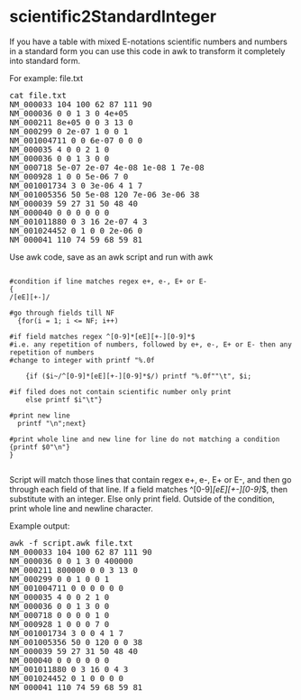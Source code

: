 # scientific2StandardInteger

If you have a table with mixed E-notations scientific numbers and numbers in a standard form you can use this code in awk to transform it completely into standard form.

For example: file.txt
<pre>
cat file.txt
NM_000033 104 100 62 87 111 90
NM_000036 0 0 1 3 0 4e+05
NM_000211 8e+05 0 0 3 13 0
NM_000299 0 2e-07 1 0 0 1
NM_001004711 0 0 6e-07 0 0 0
NM_000035 4 0 0 2 1 0
NM_000036 0 0 1 3 0 0 
NM_000718 5e-07 2e-07 4e-08 1e-08 1 7e-08
NM_000928 1 0 0 5e-06 7 0
NM_001001734 3 0 3e-06 4 1 7
NM_001005356 50 5e-08 120 7e-06 3e-06 38
NM_000039 59 27 31 50 48 40
NM_000040 0 0 0 0 0 0
NM_001011880 0 3 16 2e-07 4 3
NM_001024452 0 1 0 0 2e-06 0
NM_000041 110 74 59 68 59 81
</pre>

Use awk code, save as an awk script and run with awk
<pre lang="awk"><code>
#condition if line matches regex e+, e-, E+ or E- 
{
/[eE][+-]/

#go through fields till NF
  {for(i = 1; i <= NF; i++) 

#if field matches regex ^[0-9]*[eE][+-][0-9]*$ 
#i.e. any repetition of numbers, followed by e+, e-, E+ or E- then any repetition of numbers
#change to integer with printf "%.0f

    {if ($i~/^[0-9]*[eE][+-][0-9]*$/) printf "%.0f""\t", $i;

#if filed does not contain scientific number only print
    else printf $i"\t"} 

#print new line
  printf "\n";next}

#print whole line and new line for line do not matching a condition 
{printf $0"\n"}
}

</code></pre>

Script will match those lines that contain regex e+, e-, E+ or E-, and then go through each field of that line. If a field matches ^[0-9]*[eE][+-][0-9]*$, then substitute with an integer. Else only print field. Outside of the condition, print whole line and newline character.


Example output:
<pre>
awk -f script.awk file.txt 
NM_000033 104 100 62 87 111 90 
NM_000036 0 0 1 3 0 400000 
NM_000211 800000 0 0 3 13 0 
NM_000299 0 0 1 0 0 1 
NM_001004711 0 0 0 0 0 0 
NM_000035 4 0 0 2 1 0 
NM_000036 0 0 1 3 0 0 
NM_000718 0 0 0 0 1 0 
NM_000928 1 0 0 0 7 0 
NM_001001734 3 0 0 4 1 7 
NM_001005356 50 0 120 0 0 38 
NM_000039 59 27 31 50 48 40 
NM_000040 0 0 0 0 0 0 
NM_001011880 0 3 16 0 4 3 
NM_001024452 0 1 0 0 0 0 
NM_000041 110 74 59 68 59 81 
</pre>
